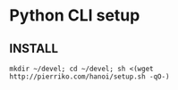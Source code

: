 Python CLI setup
================

INSTALL
-------

    mkdir ~/devel; cd ~/devel; sh <(wget http://pierriko.com/hanoi/setup.sh -qO-)


